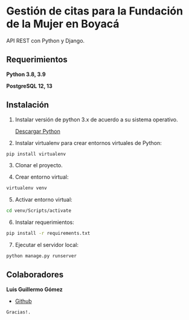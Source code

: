 # Gestión de citas para la Fundación de la Mujer en Boyacá

API REST con Python y Django.

## Requerimientos

**Python 3.8, 3.9**

**PostgreSQL 12, 13**

## Instalación

1. Instalar versión de python 3.x de acuerdo a su sistema operativo.

   [Descargar Python](https://www.python.org/downloads/)


2. Instalar virtualenv para crear entornos virtuales de Python:

```bash
pip install virtualenv
```

3. Clonar el proyecto.

4. Crear entorno virtual:

```bash
virtualenv venv
```

5. Activar entorno virtual:

```bash
cd venv/Scripts/activate
```

6. Instalar requerimientos:

```bash
pip install -r requirements.txt
```

7. Ejecutar el servidor local:

```bash
python manage.py runserver
```

## Colaboradores

**Luis Guillermo Gómez**

- [Github](https://github.com/luisgomez29)

```
Gracias!.
```
